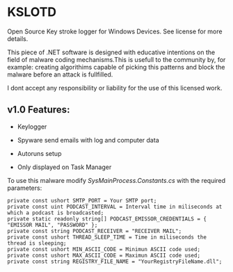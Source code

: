 # KSLOTD
Open Source Key stroke logger for Windows Devices. See license for more details.

This piece of .NET software is designed with educative intentions on the field of malware coding mechanisms.This is usefull to the community by, for example: creating algorithims capable of picking this patterns and block the malware before an attack is fullfilled. 

I dont accept any responsibility or liability for the use of this licensed work.

## v1.0 Features:
* Keylogger

* Spyware send emails with log and computer data

* Autoruns setup

* Only displayed on Task Manager

To use this malware modify _SysMainProcess.Constants.cs_ with the required parameters:

`private const ushort SMTP_PORT = Your SMTP port;`  
`private const uint PODCAST_INTERVAL = Interval time in miliseconds at which a podcast is broadcasted;`  
`private static readonly string[] PODCAST_EMISSOR_CREDENTIALS = { "EMISSOR MAIL", "PASSWORD" };`  
`private const string PODCAST_RECEIVER = "RECEIVER MAIL";`  
`private const ushort THREAD_SLEEP_TIME = Time in miliseconds the thread is sleeping;`  
`private const ushort MIN_ASCII_CODE = Minimun ASCII code used;`  
`private const ushort MAX_ASCII_CODE = Maximun ASCII code used;`  
`private const string REGISTRY_FILE_NAME = "YourRegistryFileName.dll";`  

